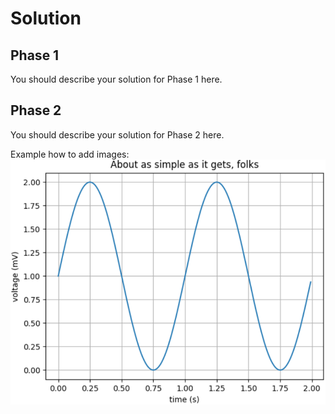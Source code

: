 # Solution

## Phase 1
You should describe your solution for Phase 1 here.

## Phase 2
You should describe your solution for Phase 2 here.

Example how to add images:
![simple graph](imgs/simple_graph.PNG)
